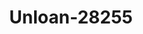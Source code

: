 ---
f_zip-code: 55104
f_state-code: MN
title: Unloan-28255
f_phone: 952-697-5266
f_city-only: Saint Paul
f_address: 478 Lexington Pkwy N Saint Paul
f_location-unique-id: '28255'
slug: unloan-28255
updated-on: '2024-05-30T13:46:58.046Z'
created-on: '2024-05-30T13:36:59.803Z'
published-on: '2024-05-30T13:54:32.469Z'
f_city-state: cms/city/saint-paul-mn.md
f_company: cms/company/unloan.md
f_state: cms/state/minnesota.md
layout: '[payday-loan].html'
tags: payday-loan
---